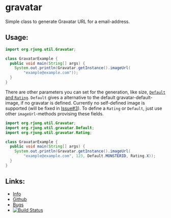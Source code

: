 gravatar
========

Simple class to generate Gravatar URL for a email-address.

Usage:
------

```java
import org.rjung.util.Gravatar;

class GravatarExample {
  public void main(String[] args) {
    System.out.println(Gravatar.getInstance().imageUrl(
        "example@example.com"));
  }
}
```

There are other parameters you can set for the generation, like size, [`Default` and `Rating`](https://en.gravatar.com/site/implement/images/).
`Default` gives a alternative to the default gravatar-default-image, if no gravatar is defined.
Currently no self-defined image is supported (will be fixed in [Issue#3](https://github.com/rynr/gravatar/issues/3)).
To define a `Rating` or `Default`, just use other `imageUrl`-methods provising these fields.

```java
import org.rjung.util.Gravatar;
import org.rjung.util.gravatar.Default;
import org.rjung.util.gravatar.Rating;

class GravatarExample {
  public void main(String[] args) {
    System.out.println(Gravatar.getInstance().imageUrl(
        "example@example.com", 123, Default.MONSTERID, Rating.X));
  }
}
```


Links:
------

 - [Info](https://rynr.github.io/gravatar/)
 - [Github](https://github.com/rynr/gravatar)
 - [Bugs](https://github.com/rynr/gravatar/issues)
 - [![Build Status](https://travis-ci.org/rynr/gravatar.svg?branch=master)](https://travis-ci.org/rynr/gravatar)

